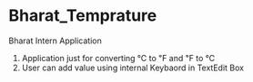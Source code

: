 # Bharat_Temprature

Bharat Intern Application 
1. Application just for converting ℃ to ℉ and ℉ to ℃
2. User can add value using internal Keybaord in TextEdit Box 
